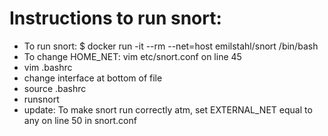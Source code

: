 # Instructions to run snort:

* To run snort: $ docker run -it --rm --net=host emilstahl/snort /bin/bash
* To change HOME_NET: vim etc/snort.conf on line 45
* vim .bashrc
* change interface at bottom of file
* source .bashrc
* runsnort 
* update: To make snort run correctly atm, set EXTERNAL_NET equal to any on line 50 in snort.conf
